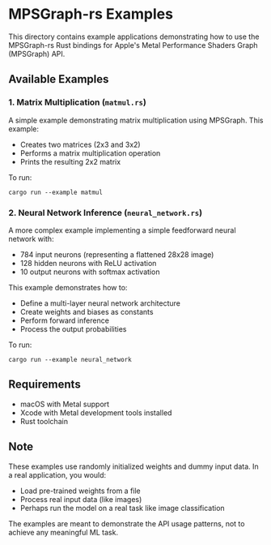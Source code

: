 # MPSGraph-rs Examples

This directory contains example applications demonstrating how to use the MPSGraph-rs Rust bindings for Apple's Metal Performance Shaders Graph (MPSGraph) API.

## Available Examples

### 1. Matrix Multiplication (`matmul.rs`)

A simple example demonstrating matrix multiplication using MPSGraph. This example:
- Creates two matrices (2x3 and 3x2)
- Performs a matrix multiplication operation
- Prints the resulting 2x2 matrix

To run:
```
cargo run --example matmul
```

### 2. Neural Network Inference (`neural_network.rs`)

A more complex example implementing a simple feedforward neural network with:
- 784 input neurons (representing a flattened 28x28 image)
- 128 hidden neurons with ReLU activation
- 10 output neurons with softmax activation

This example demonstrates how to:
- Define a multi-layer neural network architecture
- Create weights and biases as constants
- Perform forward inference
- Process the output probabilities

To run:
```
cargo run --example neural_network
```

## Requirements

- macOS with Metal support
- Xcode with Metal development tools installed
- Rust toolchain

## Note

These examples use randomly initialized weights and dummy input data. In a real application, you would:
- Load pre-trained weights from a file
- Process real input data (like images)
- Perhaps run the model on a real task like image classification

The examples are meant to demonstrate the API usage patterns, not to achieve any meaningful ML task.